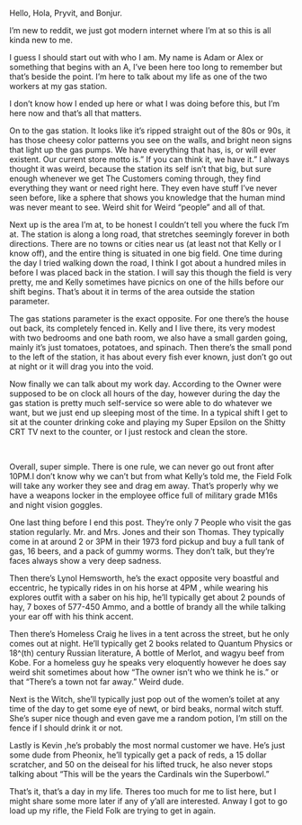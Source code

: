 Hello, Hola, Pryvit, and Bonjur.

I’m new to reddit, we just got modern internet where I’m at so this is all kinda new to me.

I guess I should start out with who I am. My name is Adam or Alex or something that begins with an A, I’ve been here too long to remember but that’s beside the point. I’m here to talk about my life as one of the two workers at my gas station.

I don’t know how I ended up here or what I was doing before this, but I’m here now and that’s all that matters.

On to the gas station. It looks like it’s ripped straight out of the 80s or 90s, it has those cheesy color patterns you see on the walls, and bright neon signs that light up the gas pumps. We have everything that has, is, or will ever existent. Our current store motto is.” If you can think it, we have it.” I always thought it was weird, because the station its self isn’t that big, but sure enough whenever we get The Customers coming through, they find everything they want or need right here. They even have stuff I’ve never seen before, like a sphere that shows you knowledge that the human mind was never meant to see. Weird shit for Weird “people” and all of that.

Next up is the area I’m at, to be honest I couldn’t tell you where the fuck I’m at. The station is along a long road, that stretches seemingly forever in both directions. There are no towns or cities near us (at least not that Kelly or I know off), and the entire thing is situated in one big field. One time during the day I tried walking down the road, I think I got about a hundred miles in before I was placed back in the station. I will say this though the field is very pretty, me and Kelly sometimes have picnics on one of the hills before our shift begins. That’s about it in terms of the area outside the station parameter.

The gas stations parameter is the exact opposite. For one there’s the house out back, its completely fenced in. Kelly and I live there, its very modest with two bedrooms and one bath room, we also have a small garden going, mainly it’s just tomatoes, potatoes, and spinach. Then there’s the small pond to the left of the station, it has about every fish ever known, just don’t go out at night or it will drag you into the void.

Now finally we can talk about my work day. According to the Owner were supposed to be on clock all hours of the day, however during the day the gas station is pretty much self-service so were able to do whatever we want, but we just end up sleeping most of the time. In a typical shift I get to sit at the counter drinking coke and playing my Super Epsilon on the Shitty CRT TV next to the counter, or I just restock and clean the store.

 

Overall, super simple. There is one rule, we can never go out front after 10PM.I don’t know why we can’t but from what Kelly’s told me, the Field Folk will take any worker they see and drag em away. That’s properly why we have a weapons locker in the employee office full of military grade M16s and night vision goggles.

One last thing before I end this post. They’re only 7 People who visit the gas station regularly. Mr. and Mrs. Jones and their son Thomas. They typically come in at around 2 or 3PM in their 1973 ford pickup and buy a full tank of gas, 16 beers, and a pack of gummy worms. They don’t talk, but they’re faces always show a very deep sadness.

Then there’s Lynol Hemsworth, he’s the exact opposite very boastful and eccentric, he typically rides in on his horse at 4PM , while wearing his explores outfit with a saber on his hip, he’ll typically get about 2 pounds of hay, 7 boxes of 577-450 Ammo, and a bottle of brandy all the while talking your ear off with his think accent.

Then there’s Homeless Craig he lives in a tent across the street, but he only comes out at night. He’ll typically get 2 books related to Quantum Physics or 18^(th) century Russian literature, A bottle of Merlot, and wagyu beef from Kobe. For a homeless guy he speaks very eloquently however he does say weird shit sometimes about how “The owner isn’t who we think he is.” or that “There’s a town not far away.” Weird dude.

Next is the Witch, she’ll typically just pop out of the women’s toilet at any time of the day to get some eye of newt, or bird beaks, normal witch stuff. She’s super nice though and even gave me a random potion, I’m still on the fence if I should drink it or not.

Lastly is Kevin ,he’s probably the most normal customer we have. He’s just some dude from Pheonix, he’ll typically get a pack of reds, a 15 dollar scratcher, and 50 on the deiseal for his lifted truck, he also never stops talking about “This will be the years the Cardinals win the Superbowl.”

That’s it, that’s a day in my life. Theres too much for me to list here, but I might share some more later if any of y’all are interested. Anway I got to go load up my rifle, the Field Folk are trying to get in again.